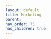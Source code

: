 ```yaml
---
layout: default
title: Marketing
parent: 
nav_order: 75
has_children: true
---
```


<!----## Operator Guides

  - [Operations Guide](operations_guide.md)
  - [Space Station Tiberia](space_station_tiberia.md)
  - [Depths of Osiris](depths_of_osiris.md)
  - [Dragon Tower](dragon_tower.md)
  - [Time Travel Paradox](time_travel.md)
  - [Manor of Escape](manor_of_escape.md)
  - [Laser Bots](laser_bots.md)
  - [Hospital of Horror](hoh.md)
  - [Pirates Plague](pirates_plague.md)
  - [Runaway Train](runaway_train.md)
---->
